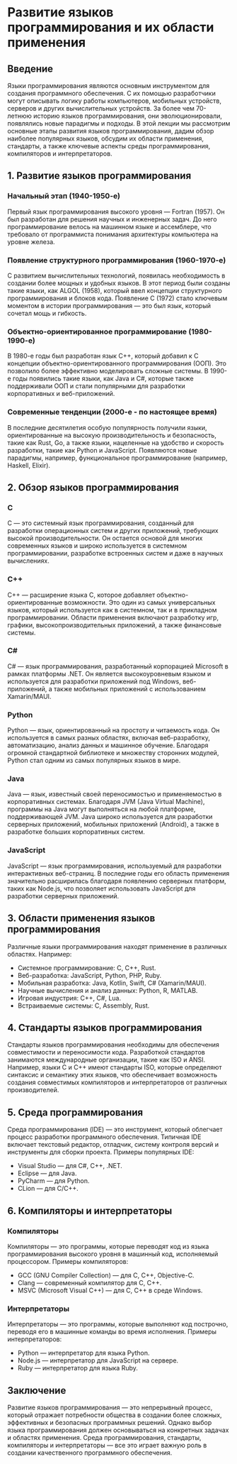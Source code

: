 # Развитие языков программирования и их области применения
## Введение
Языки программирования являются основным инструментом для создания программного обеспечения. С их помощью разработчики могут описывать логику работы компьютеров, мобильных устройств, серверов и других вычислительных устройств. За более чем 70-летнюю историю языков программирования, они эволюционировали, появлялись новые парадигмы и подходы. В этой лекции мы рассмотрим основные этапы развития языков программирования, дадим обзор наиболее популярных языков, обсудим их области применения, стандарты, а также ключевые аспекты среды программирования, компиляторов и интерпретаторов.

## 1. Развитие языков программирования

### Начальный этап (1940-1950-е)
Первый язык программирования высокого уровня — Fortran (1957). Он был разработан для решения научных и инженерных задач. До него программирование велось на машинном языке и ассемблере, что требовало от программиста понимания архитектуры компьютера на уровне железа.

### Появление структурного программирования (1960-1970-е)
С развитием вычислительных технологий, появилась необходимость в создании более мощных и удобных языков. В этот период были созданы такие языки, как ALGOL (1958), который ввел концепции структурного программирования и блоков кода. Появление C (1972) стало ключевым моментом в истории программирования — это был язык, который сочетал мощь и гибкость.
### Объектно-ориентированное программирование (1980-1990-е)
В 1980-е годы был разработан язык C++, который добавил к C концепции объектно-ориентированного программирования (ООП). Это позволило более эффективно моделировать сложные системы. В 1990-е годы появились такие языки, как Java и C#, которые также поддерживали ООП и стали популярными для разработки корпоративных и веб-приложений.
### Современные тенденции (2000-е - по настоящее время)
В последние десятилетия особую популярность получили языки, ориентированные на высокую производительность и безопасность, такие как Rust, Go, а также языки, нацеленные на удобство и скорость разработки, такие как Python и JavaScript. Появляются новые парадигмы, например, функциональное программирование (например, Haskell, Elixir).
## 2. Обзор языков программирования
### C
C — это системный язык программирования, созданный для разработки операционных систем и других приложений, требующих высокой производительности. Он остается основой для многих современных языков и широко используется в системном программировании, разработке встроенных систем и даже в научных вычислениях.
### C++
C++ — расширение языка C, которое добавляет объектно-ориентированные возможности. Это один из самых универсальных языков, который используется как в системном, так и в прикладном программировании. Области применения включают разработку игр, графики, высокопроизводительных приложений, а также финансовые системы.
### C#
C# — язык программирования, разработанный корпорацией Microsoft в рамках платформы .NET. Он является высокоуровневым языком и используется для разработки приложений под Windows, веб-приложений, а также мобильных приложений с использованием Xamarin/MAUI.
### Python
Python — язык, ориентированный на простоту и читаемость кода. Он используется в самых разных областях, включая веб-разработку, автоматизацию, анализ данных и машинное обучение. Благодаря огромной стандартной библиотеке и множеству сторонних модулей, Python стал одним из самых популярных языков в мире.
### Java
Java — язык, известный своей переносимостью и применяемостью в корпоративных системах. Благодаря JVM (Java Virtual Machine), программы на Java могут выполняться на любой платформе, поддерживающей JVM. Java широко используется для разработки серверных приложений, мобильных приложений (Android), а также в разработке больших корпоративных систем.
###  JavaScript
JavaScript — язык программирования, используемый для разработки интерактивных веб-страниц. В последние годы его область применения значительно расширилась благодаря появлению серверных платформ, таких как Node.js, что позволяет использовать JavaScript для разработки серверных приложений.
## 3. Области применения языков программирования
Различные языки программирования находят применение в различных областях. Например:
-	Системное программирование: C, C++, Rust.
-	Веб-разработка: JavaScript, Python, PHP, Ruby.
-	Мобильная разработка: Java, Kotlin, Swift, C# (Xamarin/MAUI).
-	Научные вычисления и анализ данных: Python, R, MATLAB.
-	Игровая индустрия: C++, C#, Lua.
-	Встраиваемые системы: C, Assembly, Rust.
## 4. Стандарты языков программирования
Стандарты языков программирования необходимы для обеспечения совместимости и переносимости кода. Разработкой стандартов занимаются международные организации, такие как ISO и ANSI. Например, языки C и C++ имеют стандарты ISO, которые определяют синтаксис и семантику этих языков, что обеспечивает возможность создания совместимых компиляторов и интерпретаторов от различных производителей.
## 5. Среда программирования
Среда программирования (IDE) — это инструмент, который облегчает процесс разработки программного обеспечения. Типичная IDE включает текстовый редактор, отладчик, систему контроля версий и инструменты для сборки проекта. Примеры популярных IDE:
-	Visual Studio — для C#, C++, .NET.
-	Eclipse — для Java.
-	PyCharm — для Python.
-	CLion — для C/C++.
## 6. Компиляторы и интерпретаторы
###  Компиляторы
Компиляторы — это программы, которые переводят код из языка программирования высокого уровня в машинный код, исполняемый процессором. Примеры компиляторов:
-	GCC (GNU Compiler Collection) — для C, C++, Objective-C.
-	Clang — современный компилятор для C, C++.
-	MSVC (Microsoft Visual C++) — для C, C++ в среде Windows.
### Интерпретаторы
Интерпретаторы — это программы, которые выполняют код построчно, переводя его в машинные команды во время исполнения. Примеры интерпретаторов:
-	Python — интерпретатор для языка Python.
-	Node.js — интерпретатор для JavaScript на сервере.
-	Ruby — интерпретатор для языка Ruby.
## Заключение
Развитие языков программирования — это непрерывный процесс, который отражает потребности общества в создании более сложных, эффективных и безопасных программных решений. Однако выбор языка программирования должен основываться на конкретных задачах и областях применения. Среда программирования, стандарты, компиляторы и интерпретаторы — все это играет важную роль в создании качественного программного обеспечения.
